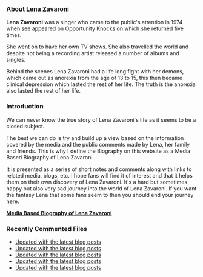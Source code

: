 ### About Lena Zavaroni

<p><strong>Lena Zavaroni</strong> was a singer who came to the public's attention in 1974 when see appeared on Opportunity Knocks on which she returned five times.</p>

<p>She went on to have her own TV shows. She also travelled the world and despite not being a recording artist released a number of albums and singles.</p>

<p>Behind the scenes Lena Zavaroni had a life long fight with her demons, which came out as anorexia from the age of 13 to 15, this then became clinical depression which lasted the rest of her life. The truth is the anorexia also lasted the rest of her life.</p>

### Introduction

<p>We can never know the true story of Lena Zavaroni's life as it seems to be a closed subject.</p>

<p>The best we can do is try and build up a view based on the information covered by the media and the public comments made by Lena, her family and friends. This is why I define the Biography on this website as a Media Based Biography of Lena Zavaroni.</p>

<p>It is presented as a series of short notes and comments along with links to related media, blogs, etc. I hope fans will find it of interest and that it helps them on their own discovery of Lena Zavaroni. It's a hard but sometimes happy but also very sad journey into the world of Lena Zavaroni. If you want the fantasy Lena that some fans seem to then you should end your journey here.</p>

<a href="https://fanzoflenazavaroni.github.io/biography/lena-zavaroni/"><strong>Media Based Biography of Lena Zavaroni</strong></a>

### Recently Commented Files

<!-- BLOG-POST-LIST:START -->
- [Updated with the latest blog posts](https://github.com/FanzOfLenaZavaroni/fanzoflenazavaroni.github.io/commit/fa65ff52ddf0d7b223a93cd41907ad7811dbf40e)
- [Updated with the latest blog posts](https://github.com/FanzOfLenaZavaroni/fanzoflenazavaroni.github.io/commit/78773971c7c63dc2a71c6d7cbef2bc9a5807276b)
- [Updated with the latest blog posts](https://github.com/FanzOfLenaZavaroni/fanzoflenazavaroni.github.io/commit/d812a1b276d066b5a4a86315a8873f7edf3dc764)
- [Updated with the latest blog posts](https://github.com/FanzOfLenaZavaroni/fanzoflenazavaroni.github.io/commit/4e1db72552a97ebf168cb2485aba5d6c2fedbea1)
- [Updated with the latest blog posts](https://github.com/FanzOfLenaZavaroni/fanzoflenazavaroni.github.io/commit/5c30594a9313c369b9593bfb95b24ab1b874c16e)
<!-- BLOG-POST-LIST:END -->
